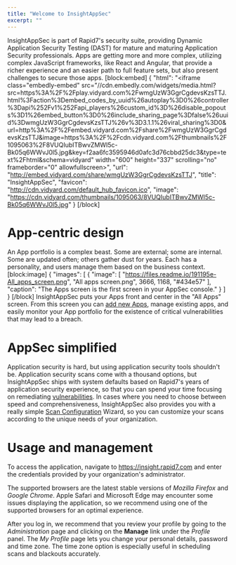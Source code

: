 ```yaml
---
title: "Welcome to InsightAppSec"
excerpt: ""
---
```

InsightAppSec is part of Rapid7's security suite, providing Dynamic Application Security Testing (DAST) for mature and maturing Application Security professionals. Apps are getting more and more complex, utilizing complex JavaScript frameworks, like React and Angular, that provide a richer experience and an easier path to full feature sets, but also present challenges to secure those apps.
[block:embed]
{
  "html": "<iframe class=\"embedly-embed\" src=\"//cdn.embedly.com/widgets/media.html?src=https%3A%2F%2Fplay.vidyard.com%2FwmgUzW3GgrCgdevsKzsTTJ.html%3Faction%3Dembed_codes_by_uuid%26autoplay%3D0%26controller%3Dapi%252Fv1%252Fapi_players%26custom_id%3D%26disable_popouts%3D1%26embed_button%3D0%26include_sharing_page%3Dfalse%26uuid%3DwmgUzW3GgrCgdevsKzsTTJ%26v%3D3.1.1%26viral_sharing%3D0&url=http%3A%2F%2Fembed.vidyard.com%2Fshare%2FwmgUzW3GgrCgdevsKzsTTJ&image=https%3A%2F%2Fcdn.vidyard.com%2Fthumbnails%2F1095063%2F8VUQIubITBwvZMWI5c-Bk05q6WWvJ0l5.jpg&key=f2aa6fc3595946d0afc3d76cbbd25dc3&type=text%2Fhtml&schema=vidyard\" width=\"600\" height=\"337\" scrolling=\"no\" frameborder=\"0\" allowfullscreen></iframe>",
  "url": "http://embed.vidyard.com/share/wmgUzW3GgrCgdevsKzsTTJ",
  "title": "InsightAppSec",
  "favicon": "http://cdn.vidyard.com/default_hub_favicon.ico",
  "image": "https://cdn.vidyard.com/thumbnails/1095063/8VUQIubITBwvZMWI5c-Bk05q6WWvJ0l5.jpg"
}
[/block]
# App-centric design
An App portfolio is a complex beast. Some are external; some are internal. Some are updated often; others gather dust for years. Each has a personality, and users manage them based on the business context.
[block:image]
{
  "images": [
    {
      "image": [
        "https://files.readme.io/191195e-All_apps_screen.png",
        "All apps screen.png",
        3666,
        1168,
        "#434e57"
      ],
      "caption": "The Apps screen is the first screen in your AppSec console."
    }
  ]
}
[/block]
InsightAppSec puts your Apps front and center in the "All Apps" screen. From this screen you can [add new Apps](doc:common-use-cases#section-creating-your-app), manage existing apps, and easily monitor your App portfolio for the existence of critical vulnerabilities that may lead to a breach. 

# AppSec simplified
Application security is hard, but using application security tools shouldn't be. Application security scans come with a thousand options, but InsightAppSec ships with system defaults based on Rapid7's years of application security experience, so that you can spend your time focusing on remediating [vulnerabilities](doc:concepts#section-vulnerabilities). In cases where you need to choose between speed and comprehensiveness, InsightAppSec also provides you with a really simple [Scan Configuration](doc:scan-configuration) Wizard, so you can customize your scans according to the unique needs of your organization.

# Usage and management
To access the application, navigate to https://insight.rapid7.com and enter the credentials provided by your organization's administrator. 

The supported browsers are the latest stable versions of *Mozilla Firefox* and *Google Chrome*. Apple Safari and Microsoft Edge may encounter some issues displaying the application, so we recommend using one of the supported browsers for an optimal experience.

After you log in, we recommend that you review your profile by going to the *Administration* page and clicking on the **Manage** link under the *Profile* panel. The *My Profile* page lets you change your personal details, password and time zone. The time zone option is especially useful in scheduling scans and blackouts accurately.
